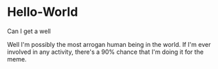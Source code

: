 # Hello-World
Can I get a well

Well I'm possibly the most arrogan human being in the world. 
If I'm ever involved in any activity, there's a 90% chance that I'm doing it for the meme.

